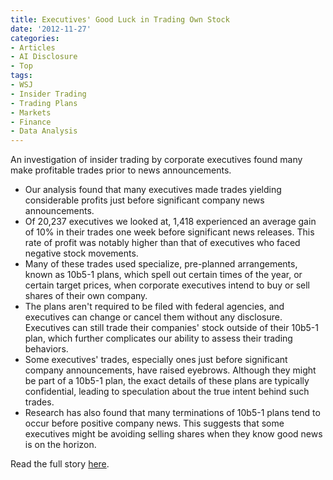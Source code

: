 ```yaml
---
title: Executives' Good Luck in Trading Own Stock
date: '2012-11-27'
categories:
- Articles
- AI Disclosure
- Top
tags:
- WSJ
- Insider Trading
- Trading Plans
- Markets
- Finance
- Data Analysis
---
```


An investigation of insider trading by corporate executives found many make
profitable trades prior to news announcements.

- Our analysis found that many executives made trades yielding considerable
  profits just before significant company news announcements.
- Of 20,237 executives we looked at, 1,418 experienced an average gain of 10% in
  their trades one week before significant news releases. This rate of profit
  was notably higher than that of executives who faced negative stock movements.
- Many of these trades used specialize, pre-planned arrangements, known as
  10b5-1 plans, which spell out certain times of the year, or certain target
  prices, when corporate executives intend to buy or sell shares of their own
  company.
- The plans aren't required to be filed with federal agencies, and executives
  can change or cancel them without any disclosure. Executives can still trade
  their companies' stock outside of their 10b5-1 plan, which further complicates
  our ability to assess their trading behaviors.
- Some executives' trades, especially ones just before significant company
  announcements, have raised eyebrows. Although they might be part of a 10b5-1
  plan, the exact details of these plans are typically confidential, leading to
  speculation about the true intent behind such trades.
- Research has also found that many terminations of 10b5-1 plans tend to occur
  before positive company news. This suggests that some executives might be
  avoiding selling shares when they know good news is on the horizon.

Read the full story
[here](http://wsj.com/article/SB10000872396390444100404577641463717344178.html).
